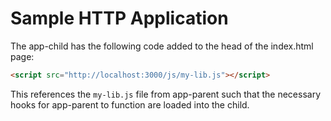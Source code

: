 # Sample HTTP Application

The app-child has the following code added to the head of the index.html page:
```html
<script src="http://localhost:3000/js/my-lib.js"></script>
```
This references the `my-lib.js` file from app-parent such that the necessary hooks for app-parent to function are loaded into the child.